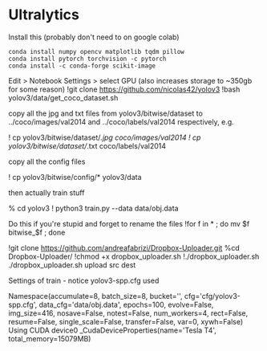 # Ultralytics

Install this (probably don't need to on google colab)

    conda install numpy opencv matplotlib tqdm pillow
    conda install pytorch torchvision -c pytorch
    conda install -c conda-forge scikit-image

Edit > Notebook Settings > select GPU (also increases storage to ~350gb for some reason)
!git clone https://github.com/nicolas42/yolov3
!bash yolov3/data/get_coco_dataset.sh

copy all the jpg and txt files from yolov3/bitwise/dataset to ../coco/images/val2014 and ../coco/labels/val2014 respectively, e.g.


!    cp yolov3/bitwise/dataset/*.jpg coco/images/val2014
!    cp yolov3/bitwise/dataset/*.txt coco/labels/val2014

copy all the config files

!   cp yolov3/bitwise/config/* yolov3/data

then actually train stuff

%    cd yolov3
!    python3 train.py --data data/obj.data


Do this if you're stupid and forget to rename the files
!for f in * ; do mv $f bitwise_$f ; done


!git clone https://github.com/andreafabrizi/Dropbox-Uploader.git
%cd Dropbox-Uploader/
!chmod +x dropbox_uploader.sh
!./dropbox_uploader.sh
<need dropbox authentication key>
./dropbox_uploader.sh upload src dest

Settings of train - notice yolov3-spp.cfg used

Namespace(accumulate=8, batch_size=8, bucket='', cfg='cfg/yolov3-spp.cfg', data_cfg='data/obj.data', epochs=100, evolve=False, img_size=416, nosave=False, notest=False, num_workers=4, rect=False, resume=False, single_scale=False, transfer=False, var=0, xywh=False)
Using CUDA device0 _CudaDeviceProperties(name='Tesla T4', total_memory=15079MB)



